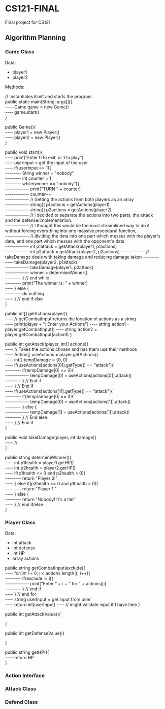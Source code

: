 # CS121-FINAL
Final project for CS121.


## Algorithm Planning

### Game Class

Data:
 - player1
 - player2

Methods: 

// Instantiates itself and starts the program  
public static main(String: args[]){  
---- Game game = new Game()  
---- game.start()  
}  

public Game(){  
---- player1 = new Player()  
---- player2 = new Player()  
}  

public void start(){  
---- print("Enter 0 to exit, or 1 to play")  
---- userInput = get the input of the user  
---- if(userInput == 1){  
-------- String winner = "nobody"  
-------- int counter = 1  
-------- while(winner == "nobody"){  
------------ print("TURN " + counter)  
------------ counter++  
------------ // Getting the actions from both players as an array  
------------ string[] p1actions = getActions(player1)  
------------ string[] p2actions = getActions(player2)  
------------ // I decided to separate the actions into two parts, the attack and the defense/implementation.  
------------ // I thought this would be the most streamlined way to do it without forcing everything into one massive procedural function,  
------------ // dividing the data into one part which messes with the player's data, and one part which messes with the opponent's data.  
------------ int p1attack = getAttack(player1, p1actions)  
------------ int p2attack = getAttack(player2, p2actions) 
------------ // takeDamage deals with taking damage and reducing damage taken
------------ takeDamage(player2, p1attack)  
------------ takeDamage(player1, p2attack)  
------------ winner = determineWinner()  
-------- } // end while  
-------- print("The winner is: " + winner)  
---- } else {  
-------- do nothing  
---- } // end if else  
}  

public int[] getActions(player){  
---- // getCombatInput returns the location of actions as a string  
---- print(player + ": Enter your Actions")
---- string action1 = player.getCombatInput()
---- string action2 = player.getCombatInput(action1)
}  

public int getAttack(player, int[] actions){  
---- // Takes the actions chosen and has them use their methods  
---- Action[] useActions = player.getActions()  
---- int[] tempDamage = {0, 0}  
---- if(useActions[actions[0]].getType() == "attack"){  
-------- if(tempDamage[0] == 0){  
------------ tempDamage[0] = useActions[actions[0]].attack()  
-------- } // End if  
---- } // End if   
---- if(useActions[actions[1]].getType() == "attack"){  
-------- if(tempDamage[0] == 0){  
------------ tempDamage[0] = useActions[actions[1]].attack()  
-------- } else {  
------------ tempDamage[1] = useActions[actions[1]].attack()  
-------- } // End else  
---- } // End if   
}  

public void takeDamage(player, int damage){  
---- //  
}  

public string determineWinner(){  
---- int p1health = player1.getHP()  
---- int p2health = player2.getHP()  
---- if(p1health <= 0 and p2health > 0){  
-------- return "Player 2!"  
---- } else if(p2health <= 0 and p1health > 0){  
-------- return "Player 1!"  
---- } else {  
-------- return "Nobody! It's a tie!"  
---- } // end if/else  
}  


### Player Class

Data:
 - int attack
 - int defense
 - int HP
 - array actions

public string getCombatInput(exclude){  
---- for(int i = 0; i < actions.length(); i++){  
-------- if(exclude != i){  
------------ print("Enter " + i + " for " + actions[i])  
-------- } // end if  
---- } // end for  
---- string userInput = get input from user  
---- return int(userInput)
---- // might validate input if I have time
}  

public int getAttackValue(){  

}  

public int getDefenseValue(){  

}  

public string getHP(){  
---- return HP  
}  

### Action Interface

### Attack Class

### Defend Class
